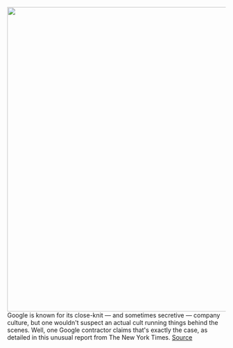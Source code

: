 <img src='https://cdn.vox-cdn.com/thumbor/efWYsdeDViJl8FajvTK__V6MC24=/0x0:2040x1360/1200x800/filters:focal(857x517:1183x843)/cdn.vox-cdn.com/uploads/chorus_image/image/70993160/acastro_180508_1777_google_IO_0001.0.jpg' width='700px' /><br/>
Google is known for its close-knit — and sometimes secretive — company culture, but one wouldn't suspect an actual cult running things behind the scenes. Well, one Google contractor claims that's exactly the case, as detailed in this unusual report from The New York Times.
<a href='https://www.theverge.com/2022/6/19/23174605/go-read-this-report-google-contractor-fired-calling-out-cult-activity'> Source <a/>